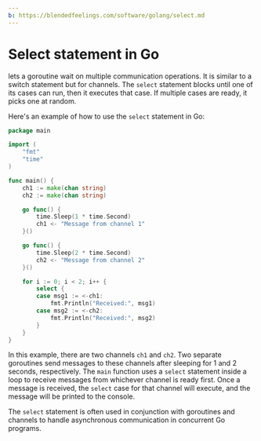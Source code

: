 ```yaml
---
b: https://blendedfeelings.com/software/golang/select.md
---
```


# Select statement in Go 
lets a goroutine wait on multiple communication operations. It is similar to a switch statement but for channels. The `select` statement blocks until one of its cases can run, then it executes that case. If multiple cases are ready, it picks one at random.

Here's an example of how to use the `select` statement in Go:

```go
package main

import (
	"fmt"
	"time"
)

func main() {
	ch1 := make(chan string)
	ch2 := make(chan string)

	go func() {
		time.Sleep(1 * time.Second)
		ch1 <- "Message from channel 1"
	}()

	go func() {
		time.Sleep(2 * time.Second)
		ch2 <- "Message from channel 2"
	}()

	for i := 0; i < 2; i++ {
		select {
		case msg1 := <-ch1:
			fmt.Println("Received:", msg1)
		case msg2 := <-ch2:
			fmt.Println("Received:", msg2)
		}
	}
}
```

In this example, there are two channels `ch1` and `ch2`. Two separate goroutines send messages to these channels after sleeping for 1 and 2 seconds, respectively. The `main` function uses a `select` statement inside a loop to receive messages from whichever channel is ready first. Once a message is received, the `select` case for that channel will execute, and the message will be printed to the console.

The `select` statement is often used in conjunction with goroutines and channels to handle asynchronous communication in concurrent Go programs.